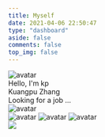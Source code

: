 ```yaml
---
title: Myself
date: 2021-04-06 22:50:47
type: "dashboard"
aside: false
comments: false
top_img: false
---
```

<div id="gallery-group-main">
    <div class="dashboard-weight card-style">
        <div class="info-top">
            <div class="avatar">
                <img data-lazy-src="https://zkpeace.com/blog/img/avatar.jpg" alt="avatar"></img>
            </div>
            <div class="author-info">
                <div class="author-info-en">Hello, I'm kp</div>
                <div class="author-info-cn">Kuangpu Zhang</div>
                <div class="author-info-status">
                    <i class="fas fa-pencil-alt"></i>
                    Looking for a job ...
                </div>
            </div>
        </div>
        <div class="info-bot">
            <div>
                <a class="author-btn">
                    <!-- <i class=""> -->
                    <img data-lazy-src="/img/3dIcon/icon_download.png" alt="avatar"></img>
                    <div class="info-box">
                    </div>
                </a>
                <a class="author-btn">
                    <!-- <i class=""> -->
                    <img data-lazy-src="/img/3dIcon/icon_wechat.png" alt="avatar"></img>
                </a>
                <a class="author-btn">
                    <img data-lazy-src="/img/3dIcon/icon_works.png" alt="avatar"></img>
                </a>
                <a class="author-btn">
                    <img data-lazy-src="/img/3dIcon/icon_mail.png" alt="avatar"></img>
                </a>
            </div>
        </div >
        <div class="info-social">
            <a class="info-social-i">
                <i class="fab fa-github"></i>
            </a>
            <a class="info-social-i">
                <i class="fas fa-basketball-ball"></i>
            </a>
            <a class="info-social-i">
                <i class="fab fa-instagram"></i>
            </a>
            <a class="info-social-i">
                <i class="fab fa-telegram-plane"></i>
            </a>
            <a class="info-social-i">
                <i class="fab fa-youtube"></i>
            </a>
            <div class="plant-3d">
                    <img  src='https://hk-1253324855.cos.ap-hongkong.myqcloud.com/my-web/3d-models/Plant%201.png'> </img>
            </div>
        </div>
    </div>
    <div class="dashboard-weight">
        <div class="weight-half card-style top">
            <div id="github_container"></div>
        </div>
        <div   class="weight-half card-style">
            <div id="gantt" style="position:relative;width:101%;height:100%"></div>
        </div> 
    </div>
    <div class="dashboard-weight  card-style">
		<div class="plant2" >
			<img  src='https://hk-1253324855.cos.ap-hongkong.myqcloud.com/my-web/3d-models/Plant%202.png'> </img>
		</div>
        <div id="sun" style="position:relative;width:100%;height:100%"></div>
    </div>
    <div class="dashboard-weight  card-style">
        <div>
            <div>
                <div class="pattern-3d">
                    <img class="rocket"  src='https://hk-1253324855.cos.ap-hongkong.myqcloud.com/my-web/3d-models/rocket.png'> </img>
				    <img class="cloud" src='https://hk-1253324855.cos.ap-hongkong.myqcloud.com/my-web/3d-models/Cloud.png'> </img>
				</div>
                <div class="declaration">
                    <a class="main-title">HIRE ME, FIND ME</a><br></br>
                    <a class="description">the services i can provide now </a><br></br>
                    <a class="main-content">WEB DEVELOPING & DESIGNING</a><br></br>
                    <a class="description">my dream is go to mars and to be a</a><br></br>
                    <a class="main-content">FULL STACK ENGINEER</a><br></br>
                    <a class="description">the subjects i really like are</a><br></br>
                    <a class="main-content">ROBOTIC AR/MR LoT DESIGN</a><br></br>
                </div>
            </div>
        </div>
    </div>
    <div class="dashboard-weight card-style video">
        <video class="card-video-white" src='https://img-1253324855.cos.ap-chengdu.myqcloud.com/white.mp4' width='100%' height='100%' controls="controls" preload="auto" ></video>
        <!-- video.card-video-black(src='https://img-1253324855.cos.ap-chengdu.myqcloud.com/black.mp4' controls="controls" preload="auto" ) -->
        <!-- <iframe src="//player.bilibili.com/player.html?aid=200349328&bvid=BV1mz411B7oR&as_wide=1&cid=178894927&page=1" width='100%' height='100%' scrolling="no" border="0" frameborder="no" framespacing="0" allowfullscreen="true" > </iframe> -->
    </div>
    <div class="dashboard-weight">
        <div class="weight-quarter card-style top left radar-contianer">
            <div id="radar" style="position:relative;width:100%;height:100%"></div>
        </div>
        <div class="weight-quarter card-style top">
            <div id="interests" >
                <div class="interest"><img src='https://hk-1253324855.cos.ap-hongkong.myqcloud.com/my-web/3d-models/cube%20a.png' ></div>
                <div class="interest"><img src='https://hk-1253324855.cos.ap-hongkong.myqcloud.com/my-web/3d-models/red%20book%202.png' ></div>
                <div class="interest"><img src='https://hk-1253324855.cos.ap-hongkong.myqcloud.com/my-web/3d-models/Basketball%20Color.png' ></div>
            </div>
            <div id="interests" >
                <div class="interest"><img src='https://hk-1253324855.cos.ap-hongkong.myqcloud.com/my-web/3d-models/cam%201.png' ></div>
                <div class="interest"><img src='https://hk-1253324855.cos.ap-hongkong.myqcloud.com/my-web/3d-models/gamepad.png' ></div>
                <div class="interest"><img src='https://hk-1253324855.cos.ap-hongkong.myqcloud.com/my-web/3d-models/Weight%20Color.png' ></div>
            </div>
        </div>
        <div class="weight-quarter left card-style">
            <img class="desktop" src='https://hk-1253324855.cos.ap-hongkong.myqcloud.com/my-web/3d-models/%5B%204%20%5D%20%E2%80%93%20Desktop.png' >
        </div>
        <div class="weight-quarter card-style">
            <!-- <a href="https://clustrmaps.com/site/1b71h" title="Visit tracker">
                <img  src="//clustrmaps.com/map_v2.png?cl=6ab6cf&w=300&t=n&d=4tOvPn0iAaKv8EDYCIMfKmXlLMMTR9aqbuHWdiAwZEM&co=ffffff&ct=000000">
            </a> -->
            <div class="vistor-map">
                <script data-pjax src="//rf.revolvermaps.com/0/0/6.js?i=5n8y7sbczs0&amp;m=0c&amp;c=baff00&amp;cr1=ffffff&amp;f=ubuntu&amp;l=0&amp;v0=-10&amp;z=13&amp;hi=30&amp;he=6&amp;hc=000000&amp;cw=1e90ff&amp;cb=f1c40f"></script>
            </div>
        </div>
    </div>
</div>
